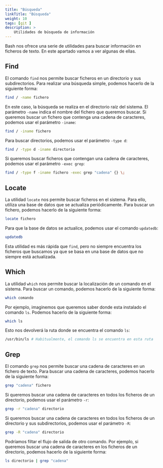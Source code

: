 ```yaml
---
title: "Búsqueda"
linkTitle: "Búsqueda"
weight: 10
tags: [git ]
description: >
    Utilidades de búsqueda de información
---
```


Bash nos ofrece una serie de utilidades para buscar información en ficheros de texto. En este apartado vamos a ver algunas de ellas.

## Find 
El comando `find` nos permite buscar ficheros en un directorio y sus subdirectorios. Para realizar una búsqueda simple, podemos hacerlo de la siguiente forma:

```bash
find / -name fichero
```

En este caso, la búsqueda se realiza en el directorio raíz del sistema. El parámetro `-name` indica el nombre del fichero que queremos buscar. Si queremos buscar un fichero que contenga una cadena de caracteres, podemos usar el parámetro `-iname`:

```bash
find / -iname fichero
```

Para buscar directorios, podemos usar el parámetro `-type d`:
```bash
find / -type d -iname directorio
```

Si queremos buscar ficheros que contengan una cadena de caracteres, podemos usar el parámetro `-exec grep`:
```bash
find / -type f -iname fichero -exec grep "cadena" {} \;
```


## Locate 
La utilidad `locate` nos permite buscar ficheros en el sistema. Para ello, utiliza una base de datos que se actualiza periódicamente. Para buscar un fichero, podemos hacerlo de la siguiente forma:

```bash
locate fichero
```

Para que la base de datos se actualice, podemos usar el comando `updatedb`:
```bash
updatedb
```

Esta utilidad es más rápida que `find`, pero no siempre encuentra los ficheros que buscamos ya que se basa en una base de datos que no siempre está actualizada.


## Which
La utilidad `which` nos permite buscar la localización de un comando en el sistema. Para buscar un comando, podemos hacerlo de la siguiente forma:
```bash
which comando
```

Por ejemplo, imaginemos que queremos saber donde esta instalado el comando `ls`. Podemos hacerlo de la siguiente forma:
```bash
which ls
```

Esto nos devolverá la ruta donde se encuentra el comando `ls`:
```bash
/usr/bin/ls # Habitualmente, el comando ls se encuentra en esta ruta
```

## Grep
El comando `grep` nos permite buscar una cadena de caracteres en un fichero de texto. Para buscar una cadena de caracteres, podemos hacerlo de la siguiente forma:
```bash
grep "cadena" fichero
```

Si queremos buscar una cadena de caracteres en todos los ficheros de un directorio, podemos usar el parámetro `-r`:
```bash
grep -r "cadena" directorio
```

Si queremos buscar una cadena de caracteres en todos los ficheros de un directorio y sus subdirectorios, podemos usar el parámetro `-R`:
```bash
grep -R "cadena" directorio
```

Podríamos filtar el flujo de salida de otro comando. Por ejemplo, si queremos buscar una cadena de caracteres en los ficheros de un directorio, podemos hacerlo de la siguiente forma:
```bash
ls directorio | grep "cadena"
```


